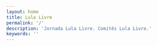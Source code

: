 ```yaml
---
layout: home
title: Lula Livre 
permalink: '/'
description: 'Jornada Lula Livre. Comitês Lula Livre.'
keywords: ''
---
```

